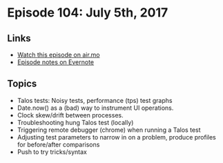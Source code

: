 # Episode 104: July 5th, 2017

## Links
* [Watch this episode on air.mo](https://air.mozilla.org/the-joy-of-coding-episode-104/)
* [Episode notes on Evernote](https://www.evernote.com/l/AbKnoTrOlYJNJIlYTMRTyHrZr2j6i4ikcNc)

## Topics

* Talos tests: Noisy tests, performance (tps) test graphs
* Date.now() as a (bad) way to instrument UI operations.
* Clock skew/drift between processes.
* Troubleshooting hung Talos test (locally)
* Triggering remote debugger (chrome) when running a Talos test
* Adjusting test parameters to narrow in on a problem, produce profiles for before/after comparisons
* Push to try tricks/syntax
